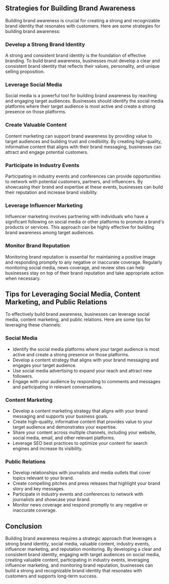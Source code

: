 
Strategies for Building Brand Awareness
---------------------------------------

Building brand awareness is crucial for creating a strong and recognizable brand identity that resonates with customers. Here are some strategies for building brand awareness:

### Develop a Strong Brand Identity

A strong and consistent brand identity is the foundation of effective branding. To build brand awareness, businesses must develop a clear and consistent brand identity that reflects their values, personality, and unique selling proposition.

### Leverage Social Media

Social media is a powerful tool for building brand awareness by reaching and engaging target audiences. Businesses should identify the social media platforms where their target audience is most active and create a strong presence on those platforms.

### Create Valuable Content

Content marketing can support brand awareness by providing value to target audiences and building trust and credibility. By creating high-quality, informative content that aligns with their brand messaging, businesses can attract and engage potential customers.

### Participate in Industry Events

Participating in industry events and conferences can provide opportunities to network with potential customers, partners, and influencers. By showcasing their brand and expertise at these events, businesses can build their reputation and increase brand visibility.

### Leverage Influencer Marketing

Influencer marketing involves partnering with individuals who have a significant following on social media or other platforms to promote a brand's products or services. This approach can be highly effective for building brand awareness among target audiences.

### Monitor Brand Reputation

Monitoring brand reputation is essential for maintaining a positive image and responding promptly to any negative or inaccurate coverage. Regularly monitoring social media, news coverage, and review sites can help businesses stay on top of their brand reputation and take appropriate action when necessary.

Tips for Leveraging Social Media, Content Marketing, and Public Relations
-------------------------------------------------------------------------

To effectively build brand awareness, businesses can leverage social media, content marketing, and public relations. Here are some tips for leveraging these channels:

### Social Media

* Identify the social media platforms where your target audience is most active and create a strong presence on those platforms.
* Develop a content strategy that aligns with your brand messaging and engages your target audience.
* Use social media advertising to expand your reach and attract new followers.
* Engage with your audience by responding to comments and messages and participating in relevant conversations.

### Content Marketing

* Develop a content marketing strategy that aligns with your brand messaging and supports your business goals.
* Create high-quality, informative content that provides value to your target audience and demonstrates your expertise.
* Share your content across multiple channels, including your website, social media, email, and other relevant platforms.
* Leverage SEO best practices to optimize your content for search engines and increase its visibility.

### Public Relations

* Develop relationships with journalists and media outlets that cover topics relevant to your brand.
* Create compelling pitches and press releases that highlight your brand story and key messages.
* Participate in industry events and conferences to network with journalists and showcase your brand.
* Monitor news coverage and respond promptly to any negative or inaccurate coverage.

Conclusion
----------

Building brand awareness requires a strategic approach that leverages a strong brand identity, social media, valuable content, industry events, influencer marketing, and reputation monitoring. By developing a clear and consistent brand identity, engaging with target audiences on social media, creating valuable content, participating in industry events, leveraging influencer marketing, and monitoring brand reputation, businesses can build a strong and recognizable brand identity that resonates with customers and supports long-term success.
